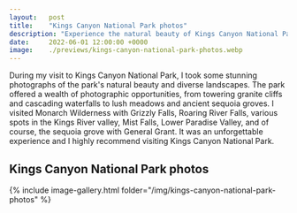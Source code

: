 ```yaml
---
layout:   post
title:    "Kings Canyon National Park photos"
description: "Experience the natural beauty of Kings Canyon National Park through my photography. Join me as I hike through the backcountry and capture the landscapes on camera"
date:     2022-06-01 12:00:00 +0000
image:    ./previews/kings-canyon-national-park-photos.webp
---
```


During my visit to Kings Canyon National Park, I took some stunning photographs of the park's natural beauty and diverse landscapes. The park offered a wealth of photographic opportunities, from towering granite cliffs and cascading waterfalls to lush meadows and ancient sequoia groves. I visited Monarch Wilderness with Grizzly Falls, Roaring River Falls, various spots in the Kings River valley, Mist Falls, Lower Paradise Valley, and of course, the sequoia grove with General Grant. It was an unforgettable experience and I highly recommend visiting Kings Canyon National Park.

## Kings Canyon National Park photos

<div class="row">
    <article class="article col col-12 col-t-12">
    {% include image-gallery.html folder="/img/kings-canyon-national-park-photos" %}
    </article>
</div>
